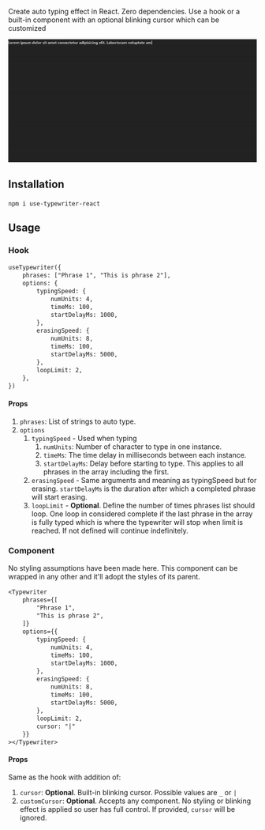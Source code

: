Create auto typing effect in React. Zero dependencies. Use a hook or a built-in component with an optional blinking cursor which can be customized

![Typing demo gif](demo/typing.gif)

## Installation

```
npm i use-typewriter-react
```

## Usage

### Hook

```
useTypewriter({
    phrases: ["Phrase 1", "This is phrase 2"],
    options: {
        typingSpeed: {
            numUnits: 4,
            timeMs: 100,
            startDelayMs: 1000,
        },
        erasingSpeed: {
            numUnits: 8,
            timeMs: 100,
            startDelayMs: 5000,
        },
        loopLimit: 2,
    },
})
```

#### Props

1. `phrases`: List of strings to auto type.
2. `options`
   1. `typingSpeed` - Used when typing
      1. `numUnits`: Number of character to type in one instance.
      2. `timeMs`: The time delay in milliseconds between each instance.
      3. `startDelayMs`: Delay before starting to type. This applies to all phrases in the array including the first.
   2. `erasingSpeed` - Same arguments and meaning as typingSpeed but for erasing. `startDelayMs` is the duration after which a completed phrase will start erasing.
   3. `loopLimit` - **Optional**. Define the number of times phrases list should loop. One loop in considered complete if the last phrase in the array is fully typed which is where the typewriter will stop when limit is reached. If not defined will continue indefinitely.

### Component

No styling assumptions have been made here. This component can be wrapped in any other and it'll adopt the styles of its parent.

```
<Typewriter
    phrases={[
        "Phrase 1",
        "This is phrase 2",
    ]}
    options={{
        typingSpeed: {
            numUnits: 4,
            timeMs: 100,
            startDelayMs: 1000,
        },
        erasingSpeed: {
            numUnits: 8,
            timeMs: 100,
            startDelayMs: 5000,
        },
        loopLimit: 2,
        cursor: "|"
    }}
></Typewriter>
```

#### Props

Same as the hook with addition of:

1. `cursor`: **Optional**. Built-in blinking cursor. Possible values are `_` or `|`
2. `customCursor`: **Optional**. Accepts any component. No styling or blinking effect is applied so user has full control. If provided, `cursor` will be ignored.
